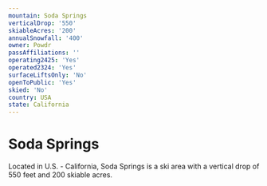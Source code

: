```yaml
---
mountain: Soda Springs
verticalDrop: '550'
skiableAcres: '200'
annualSnowfall: '400'
owner: Powdr
passAffiliations: ''
operating2425: 'Yes'
operated2324: 'Yes'
surfaceLiftsOnly: 'No'
openToPublic: 'Yes'
skied: 'No'
country: USA
state: California
---
```


# Soda Springs

Located in U.S. - California, Soda Springs is a ski area with a vertical drop of 550 feet and 200 skiable acres.
